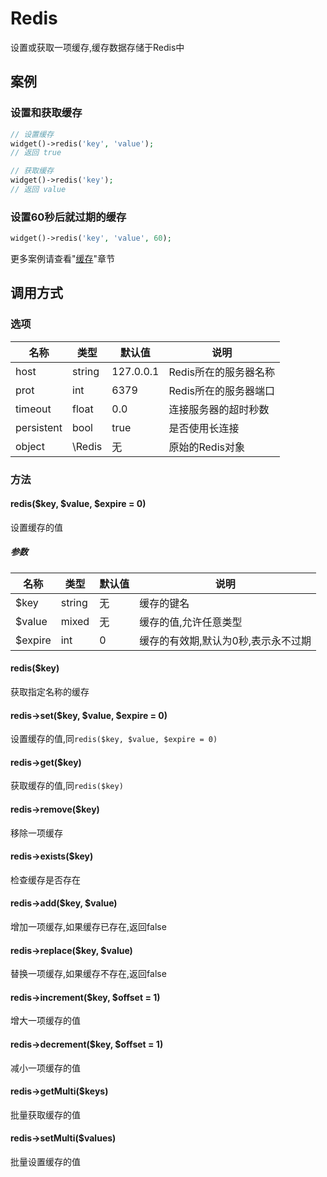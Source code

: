 Redis
=====

设置或获取一项缓存,缓存数据存储于Redis中

案例
----

### 设置和获取缓存
```php
// 设置缓存
widget()->redis('key', 'value');
// 返回 true

// 获取缓存
widget()->redis('key');
// 返回 value
```

### 设置60秒后就过期的缓存
```php
widget()->redis('key', 'value', 60);
```

更多案例请查看"[缓存](../book/cache.md)"章节

调用方式
-------

### 选项

| 名称       | 类型         | 默认值         | 说明                                                    |
|------------|--------------|----------------|---------------------------------------------------------|
| host       | string       | 127.0.0.1      | Redis所在的服务器名称                                   |
| prot       | int          | 6379           | Redis所在的服务器端口                                   | 
| timeout    | float        | 0.0            | 连接服务器的超时秒数                                    |
| persistent | bool         | true           | 是否使用长连接                                          |
| object     | \Redis       | 无             | 原始的Redis对象                                         |

### 方法

#### redis($key, $value, $expire = 0)
设置缓存的值

##### 参数

| 名称      | 类型      | 默认值    | 说明                                  |
|-----------|-----------|-----------|---------------------------------------|
| $key      | string    | 无        | 缓存的键名                            |
| $value    | mixed     | 无        | 缓存的值,允许任意类型                 |
| $expire   | int       | 0         | 缓存的有效期,默认为0秒,表示永不过期   |

#### redis($key)
获取指定名称的缓存

#### redis->set($key, $value, $expire = 0)
设置缓存的值,同`redis($key, $value, $expire = 0)`

#### redis->get($key)
获取缓存的值,同`redis($key)`

#### redis->remove($key)
移除一项缓存

#### redis->exists($key)
检查缓存是否存在

#### redis->add($key, $value)
增加一项缓存,如果缓存已存在,返回false

#### redis->replace($key, $value)
替换一项缓存,如果缓存不存在,返回false

#### redis->increment($key, $offset = 1)
增大一项缓存的值

#### redis->decrement($key, $offset = 1)
减小一项缓存的值

#### redis->getMulti($keys)
批量获取缓存的值

#### redis->setMulti($values)
批量设置缓存的值
